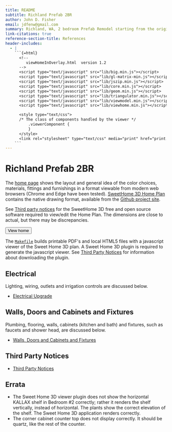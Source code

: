 ```yaml
---
title: README
subtitle: Richland Prefab 2BR
author: John D. Fisher
email: jdfenw@gmail.com
summary: Richland, WA, 2 bedroom Prefab Remodel starting from the original floor plans, which are available from [@columbiaabc]. The dimensions have been updated to match the actual house.
link-citations: true
reference-section-title: References
header-includes:
  - |
    ```{=html}
      <!--
         viewHomeInOverlay.html  version 1.2
      -->
      <script type="text/javascript" src="lib/big.min.js"></script>
      <script type="text/javascript" src="lib/gl-matrix-min.js"></script>
      <script type="text/javascript" src="lib/jszip.min.js"></script>
      <script type="text/javascript" src="lib/core.min.js"></script>
      <script type="text/javascript" src="lib/geom.min.js"></script>
      <script type="text/javascript" src="lib/triangulator.min.js"></script>
      <script type="text/javascript" src="lib/viewmodel.min.js"></script>
      <script type="text/javascript" src="lib/viewhome.min.js"></script>

      <style type="text/css">
      /* The class of components handled by the viewer */
          .viewerComponent {
          }
      </style>
      <link rel="stylesheet" type="text/css" media="print" href="print.css" />
    ```
---
```


# Richland Prefab 2BR

The [home page](http://remodel_richland.droppages.com/README) shows the layout
and general idea of the color choices, materials, fittings and furnishings in
a format viewable from modern web browsers (Chrome and Edge have been tested).
[SweetHome 3D Home Plan](Home_Plan.sh3d) contains the native drawing format,
available from the
[Github project site](https://github.com/jfishe/Richland_prefab_2br "jfishe/Richland_prefab_2br").

See [Third party notices](#third-party-notices) for the SweetHome 3D free and
open source software required to view/edit the Home Plan. The dimensions are
close to actual, but there may be discrepancies.

<!-- markdownlint-disable MD013 MD033 -->
<div>
  <!-- Copy the following button in your page -->
  <!-- Mouse and keyboard navigation explained at 
       http://sweethome3d.cvs.sf.net/viewvc/sweethome3d/SweetHome3D/src/com/eteks/sweethome3d/viewcontroller/resources/help/en/editing3DView.html 
       You may also switch between aerial view and virtual visit with the space bar -->
  <!-- For browser compatibility, see http://caniuse.com/webgl -->
  <button onclick='viewHomeInOverlay("Home_Plan.zip",
              {roundsPerMinute:    1,                        /* Rotation speed of the animation launched once home is loaded in rounds per minute, no animation if missing */
               widthByHeightRatio: 4/3,                      /* Size ratio of the displayed canvas */
               navigationPanel: "none",                      /* Displayed navigation arrows, "none" or "default" for default one or an HTML string containing elements with data-simulated-key
                                                                attribute set "UP", "DOWN", "LEFT", "RIGHT"... to replace the default navigation panel, "none" if missing */
               aerialViewButtonText: "Aerial view",          /* Text displayed for aerial view radio button, no radio buttons if missing */
               virtualVisitButtonText: "Virtual visit",      /* Text displayed for virtual visit radio button, no radio buttons if missing */
            /* selectableLevels: ["Level 0", "Level 1"], */  /* Uncomment to choose the list of displayed levels, no select component if empty array */
               viewerControlsAdditionalHTML: "",             /* Additional HTML text appended to controls displayed below the canvas 3D, by default empty */
               readingHomeText: "Reading",                   /* Comment displayed while reading home */
               readingModelText: "Model",                    /* Comment displayed while reading models */
               noWebGLSupportError: "No WebGL support"       /* Error message displayed if the browser do not support WebGL */
              })'>View home</button>
</div>
<!-- markdownlint-enable MD013 MD033 -->

The [`Makefile`](Makefile.md) builds printable PDF's and local HTML5 files with
a javascript viewer of the Sweet Home 3D plan. A Sweet Home 3D plugin is
required to generate the javascript viewer. See
[Third Party Notices](#third-party-notices) for information about downloading
the plugin.

## Electrical

Lighting, wiring, outlets and irrigation controls are discussed below.

- [Electrical Upgrade](Electrical.md)

## Walls, Doors and Cabinets and Fixtures

Plumbing, flooring, walls, cabinets (kitchen and bath) and fixtures, such as
faucets and shower head, are discussed below.

- [Walls, Doors and Cabinets and Fixtures](Walls_Doors_Cabinets.md)

## Third Party Notices

- [Third Party Notices](THIRD-PARTY-NOTICES.md)

## Errata

- The Sweet Home 3D viewer plugin does not show the horizontal KALLAX shelf in
  Bedroom #2 correctly; rather it renders the shelf vertically, instead of
  horizontal. The plants show the correct elevation of the shelf. The Sweet
  Home 3D application renders correctly.
- The corner cabinet counter top does not display correctly. It should be
  quartz, like the rest of the counter.
